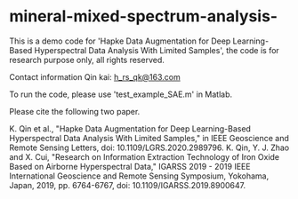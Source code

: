 # mineral-mixed-spectrum-analysis-
This is a demo code for 'Hapke Data Augmentation for Deep Learning-Based Hyperspectral Data Analysis With Limited Samples', the code is for research purpose only, all rights reserved. 

Contact information 
Qin kai: h_rs_qk@163.com


To run the code, please use 'test_example_SAE.m' in Matlab. 


Please cite the following two paper. 

K. Qin et al., "Hapke Data Augmentation for Deep Learning-Based Hyperspectral Data Analysis With Limited Samples," in IEEE Geoscience and Remote Sensing Letters, doi: 10.1109/LGRS.2020.2989796.
K. Qin, Y. J. Zhao and X. Cui, "Research on Information Extraction Technology of Iron Oxide Based on Airborne Hyperspectral Data," IGARSS 2019 - 2019 IEEE International Geoscience and Remote Sensing Symposium, Yokohama, Japan, 2019, pp. 6764-6767, doi: 10.1109/IGARSS.2019.8900647.
